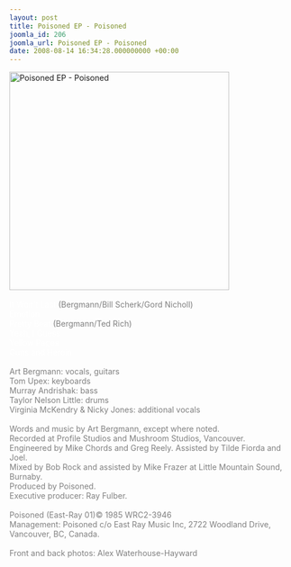 ```yaml
---
layout: post
title: Poisoned EP - Poisoned
joomla_id: 206
joomla_url: Poisoned EP - Poisoned
date: 2008-08-14 16:34:28.000000000 +00:00
---
```

<div>
<img src="images/stories/album_covers/album_descriptions/poisoned-poisoned(EP).jpg" alt="Poisoned EP - Poisoned" title="Poisoned EP - Poisoned" style="border: 0px solid #000000; width: 390px; height: 388px" width="390" align="bottom" height="388" /><br />
<br />
<span style="color: #ffffff">It Won't Last <span><span class="Apple-style-span"><span style="color: #808080" class="Apple-style-span">(Bergmann/Bill Scherk/Gord Nicholl)</span></span></span></span>
</div>
<div>
<span style="color: #ffffff">Emotion </span>
</div>
<div>
<span style="color: #ffffff">Pretty Beat</span> <span><span style="color: #808080" class="Apple-style-span">(Bergmann/Ted Rich)</span></span>
</div>
<div>
<span style="color: #ffffff">Yeah, I Guess </span>
</div>
<div>
<span style="color: #ffffff">Yellow Pages </span>
</div>
<div>
<span style="color: #ffffff">Guns and Heroin</span> 
</div>
<br />
<div>
<span style="color: #808080">Art Bergmann: vocals, guitars</span>
</div>
<div>
<span style="color: #808080">Tom Upex: keyboards</span>
</div>
<div>
<span style="color: #808080">Murray Andrishak: bass</span>
</div>
<div>
<span style="color: #808080">Taylor Nelson Little: drums</span>
</div>
<div>
<span style="color: #808080">Virginia McKendry &amp; Nicky Jones: additional vocals</span>
</div>
<div>
<span style="color: #808080"><br />
</span><span style="color: #808080">Words and music by Art Bergmann</span><span style="color: #808080">, except where noted.<br />
</span>
</div>
<div>
<span style="color: #808080">Recorded at Profile Studios and Mushroom Studios, Vancouver.</span>
</div>
<div>
<span style="color: #808080">Engineered by Mike Chords and Greg Reely. Assisted by Tilde Fiorda and Joel.</span>
</div>
<div>
<span style="color: #808080">Mixed by Bob Rock and assisted by Mike Frazer at Little Mountain Sound, Burnaby.</span>
</div>
<div>
<span style="color: #808080">Produced by Poisoned. </span>
</div>
<div>
<span style="color: #808080">Executive producer: Ray Fulber.</span>
</div>
<div>
<span style="color: #808080"><br />
</span>
</div>
<div>
<span style="color: #808080">Poisoned (East-Ray 01)&copy; 1985 WRC2-3946<br />
</span>
</div>
<div>
<span style="color: #808080">Management: Poisoned c/o East Ray Music Inc, 2722 Woodland Drive, Vancouver, BC, Canada.</span>
</div>
<div>
<span style="color: #808080"><br />
</span>
</div>
<div>
<span style="color: #808080">Front and back photos: Alex Waterhouse-Hayward</span><br />
</div>

